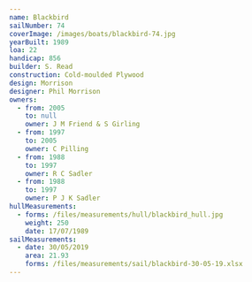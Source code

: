 ```yaml
---
name: Blackbird
sailNumber: 74
coverImage: /images/boats/blackbird-74.jpg
yearBuilt: 1989
loa: 22
handicap: 856
builder: S. Read
construction: Cold-moulded Plywood
design: Morrison
designer: Phil Morrison
owners:
  - from: 2005
    to: null
    owner: J M Friend & S Girling
  - from: 1997
    to: 2005
    owner: C Pilling
  - from: 1988
    to: 1997
    owner: R C Sadler
  - from: 1988
    to: 1997
    owner: P J K Sadler
hullMeasurements:
  - forms: /files/measurements/hull/blackbird_hull.jpg
    weight: 250
    date: 17/07/1989
sailMeasurements:
  - date: 30/05/2019
    area: 21.93
    forms: /files/measurements/sail/blackbird-30-05-19.xlsx
---
```

